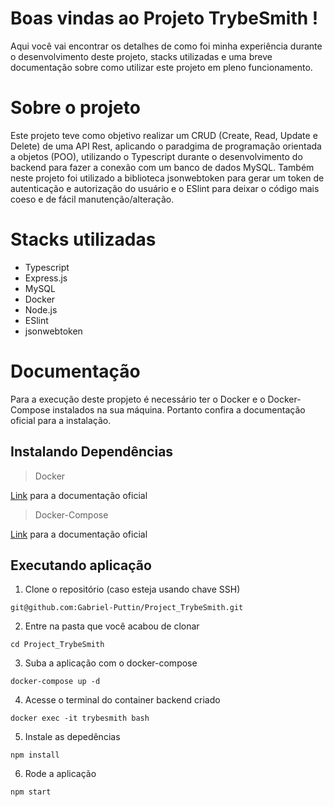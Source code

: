 # Boas vindas ao Projeto TrybeSmith !

Aqui você vai encontrar os detalhes de como foi minha experiência durante o desenvolvimento deste projeto, stacks utilizadas e uma breve documentação sobre como utilizar este projeto em pleno funcionamento.

# Sobre o projeto

Este projeto teve como objetivo realizar um CRUD (Create, Read, Update e Delete) de uma API Rest, aplicando o paradgima de programação orientada a objetos (POO), utilizando o Typescript durante o desenvolvimento do backend para fazer a conexão com um banco de dados MySQL. Também neste projeto foi utilizado a biblioteca jsonwebtoken para gerar um token de autenticação e autorização do usuário e o ESlint para deixar o código mais coeso e de fácil manutenção/alteração.

# Stacks utilizadas

* Typescript
* Express.js
* MySQL
* Docker
* Node.js
* ESlint
* jsonwebtoken

# Documentação

Para a execução deste propjeto é necessário ter o Docker e o Docker-Compose instalados na sua máquina. Portanto confira a documentação oficial para a instalação.

## Instalando Dependências

> Docker

[Link](https://docs.docker.com/engine/install/) para a documentação oficial

> Docker-Compose

[Link](https://docs.docker.com/compose/install/#install-compose) para a documentação oficial

## Executando aplicação

1. Clone o repositório (caso esteja usando chave SSH)
```
git@github.com:Gabriel-Puttin/Project_TrybeSmith.git
```
2. Entre na pasta que você acabou de clonar
```
cd Project_TrybeSmith
```
3. Suba a aplicação com o docker-compose
```
docker-compose up -d
```
4. Acesse o terminal do container backend criado
```
docker exec -it trybesmith bash
```
5. Instale as depedências
```
npm install
```
6. Rode a aplicação
```
npm start
```
